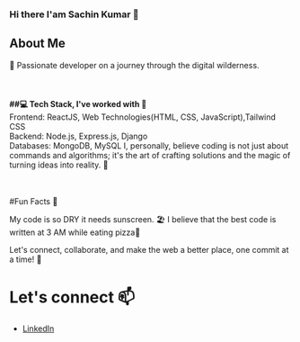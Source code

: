 ### Hi there I'am Sachin Kumar 👋

## About Me
👋 Passionate developer on a journey through the digital wilderness.
<br>
<br>
<br>
<br>
**##💻 Tech Stack, I've worked with 🧰**
<br>
Frontend: ReactJS, Web Technologies(HTML, CSS, JavaScript),Tailwind CSS
<br>
Backend: Node.js, Express.js, Django
<br>
Databases: MongoDB, MySQL
I, personally, believe coding is not just about commands and algorithms; it's the art of crafting solutions and the magic of turning ideas into reality. 🤷

<br><br>
#Fun Facts 🤯

My code is so DRY it needs sunscreen. 🏖️
I believe that the best code is written at 3 AM while eating pizza🍕

Let's connect, collaborate, and make the web a better place, one commit at a time! 🚀
# Let's connect 📫
- [LinkedIn](https://www.linkedin.com/in/sachin-kumar-maheshwarappa/)


